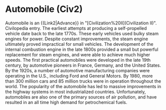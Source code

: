 # Automobile (Civ2)

 Automobile is an {{Link2|Advance}} in "[Civilization%20II](Civilization II)".
Civilopedia entry.
The earliest attempts at producing a self-propelled vehicle date back to the late 1770s. These early vehicles used bulky steam engines for power. Despite constant improvements, the steam engine ultimately proved impractical for small vehicles. The development of the internal combustion engine in the late 1800s provided a small but powerful replacement for steam engines, and were able to achieve much higher speeds. The first practical automobiles were developed in the late 19th century, by automotive pioneers in France, Germany, and the United States. By the 1920s, a number of automotive manufacturing companies were operating in the U.S., including Ford and General Motors. By 1980, more than 300 million cars and 85 million trucks were in operation throughout the world. The popularity of the automobile has led to massive improvements in the highway systems in most industrialized countries. Unfortunately, automobiles are also one of the primary sources of air pollution, and have resulted in an all time high demand for petrochemical fuels.